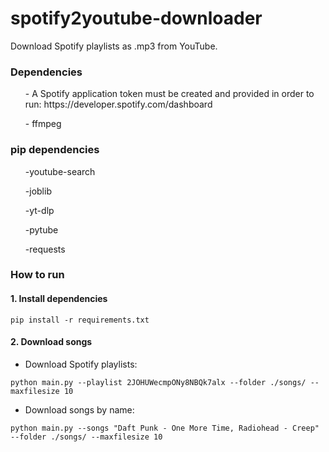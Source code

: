 # spotify2youtube-downloader
Download Spotify playlists as .mp3 from YouTube.

<h3> Dependencies </h3>
<ul>- A Spotify application token must be created and provided in order to run: https://developer.spotify.com/dashboard </ul>
<ul>- ffmpeg </ul>

<h3> pip dependencies </h3>
<ul>-youtube-search </ul>
<ul>-joblib </ul>
<ul>-yt-dlp </ul>
<ul>-pytube </ul>
<ul>-requests </ul>

<h3> How to run </h3>
<h4> 1. Install dependencies </h4>

```pip install -r requirements.txt```

<h4> 2. Download songs </h4>

- Download Spotify playlists:

```python main.py --playlist 2JOHUWecmpONy8NBQk7alx --folder ./songs/ --maxfilesize 10```

- Download songs by name:

```python main.py --songs "Daft Punk - One More Time, Radiohead - Creep" --folder ./songs/ --maxfilesize 10```